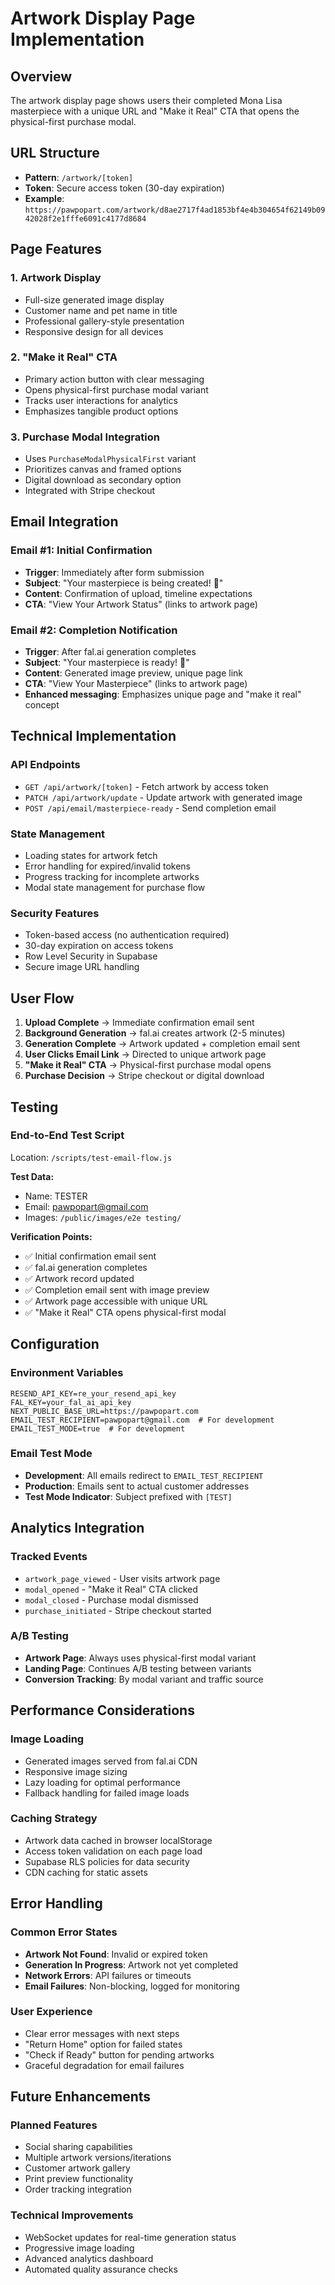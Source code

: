# Artwork Display Page Implementation

## Overview
The artwork display page shows users their completed Mona Lisa masterpiece with a unique URL and "Make it Real" CTA that opens the physical-first purchase modal.

## URL Structure
- **Pattern**: `/artwork/[token]`
- **Token**: Secure access token (30-day expiration)
- **Example**: `https://pawpopart.com/artwork/d8ae2717f4ad1853bf4e4b304654f62149b0942028f2e1fffe6091c4177d8684`

## Page Features

### 1. **Artwork Display**
- Full-size generated image display
- Customer name and pet name in title
- Professional gallery-style presentation
- Responsive design for all devices

### 2. **"Make it Real" CTA**
- Primary action button with clear messaging
- Opens physical-first purchase modal variant
- Tracks user interactions for analytics
- Emphasizes tangible product options

### 3. **Purchase Modal Integration**
- Uses `PurchaseModalPhysicalFirst` variant
- Prioritizes canvas and framed options
- Digital download as secondary option
- Integrated with Stripe checkout

## Email Integration

### Email #1: Initial Confirmation
- **Trigger**: Immediately after form submission
- **Subject**: "Your masterpiece is being created! 🎨"
- **Content**: Confirmation of upload, timeline expectations
- **CTA**: "View Your Artwork Status" (links to artwork page)

### Email #2: Completion Notification
- **Trigger**: After fal.ai generation completes
- **Subject**: "Your masterpiece is ready! 🎉"
- **Content**: Generated image preview, unique page link
- **CTA**: "View Your Masterpiece" (links to artwork page)
- **Enhanced messaging**: Emphasizes unique page and "make it real" concept

## Technical Implementation

### API Endpoints
- `GET /api/artwork/[token]` - Fetch artwork by access token
- `PATCH /api/artwork/update` - Update artwork with generated image
- `POST /api/email/masterpiece-ready` - Send completion email

### State Management
- Loading states for artwork fetch
- Error handling for expired/invalid tokens
- Progress tracking for incomplete artworks
- Modal state management for purchase flow

### Security Features
- Token-based access (no authentication required)
- 30-day expiration on access tokens
- Row Level Security in Supabase
- Secure image URL handling

## User Flow

1. **Upload Complete** → Immediate confirmation email sent
2. **Background Generation** → fal.ai creates artwork (2-5 minutes)
3. **Generation Complete** → Artwork updated + completion email sent
4. **User Clicks Email Link** → Directed to unique artwork page
5. **"Make it Real" CTA** → Physical-first purchase modal opens
6. **Purchase Decision** → Stripe checkout or digital download

## Testing

### End-to-End Test Script
Location: `/scripts/test-email-flow.js`

**Test Data:**
- Name: TESTER
- Email: pawpopart@gmail.com
- Images: `/public/images/e2e testing/`

**Verification Points:**
- ✅ Initial confirmation email sent
- ✅ fal.ai generation completes
- ✅ Artwork record updated
- ✅ Completion email sent with image preview
- ✅ Artwork page accessible with unique URL
- ✅ "Make it Real" CTA opens physical-first modal

## Configuration

### Environment Variables
```env
RESEND_API_KEY=re_your_resend_api_key
FAL_KEY=your_fal_ai_api_key
NEXT_PUBLIC_BASE_URL=https://pawpopart.com
EMAIL_TEST_RECIPIENT=pawpopart@gmail.com  # For development
EMAIL_TEST_MODE=true  # For development
```

### Email Test Mode
- **Development**: All emails redirect to `EMAIL_TEST_RECIPIENT`
- **Production**: Emails sent to actual customer addresses
- **Test Mode Indicator**: Subject prefixed with `[TEST]`

## Analytics Integration

### Tracked Events
- `artwork_page_viewed` - User visits artwork page
- `modal_opened` - "Make it Real" CTA clicked
- `modal_closed` - Purchase modal dismissed
- `purchase_initiated` - Stripe checkout started

### A/B Testing
- **Artwork Page**: Always uses physical-first modal variant
- **Landing Page**: Continues A/B testing between variants
- **Conversion Tracking**: By modal variant and traffic source

## Performance Considerations

### Image Loading
- Generated images served from fal.ai CDN
- Responsive image sizing
- Lazy loading for optimal performance
- Fallback handling for failed image loads

### Caching Strategy
- Artwork data cached in browser localStorage
- Access token validation on each page load
- Supabase RLS policies for data security
- CDN caching for static assets

## Error Handling

### Common Error States
- **Artwork Not Found**: Invalid or expired token
- **Generation In Progress**: Artwork not yet completed
- **Network Errors**: API failures or timeouts
- **Email Failures**: Non-blocking, logged for monitoring

### User Experience
- Clear error messages with next steps
- "Return Home" option for failed states
- "Check if Ready" button for pending artworks
- Graceful degradation for email failures

## Future Enhancements

### Planned Features
- Social sharing capabilities
- Multiple artwork versions/iterations
- Customer artwork gallery
- Print preview functionality
- Order tracking integration

### Technical Improvements
- WebSocket updates for real-time generation status
- Progressive image loading
- Advanced analytics dashboard
- Automated quality assurance checks
